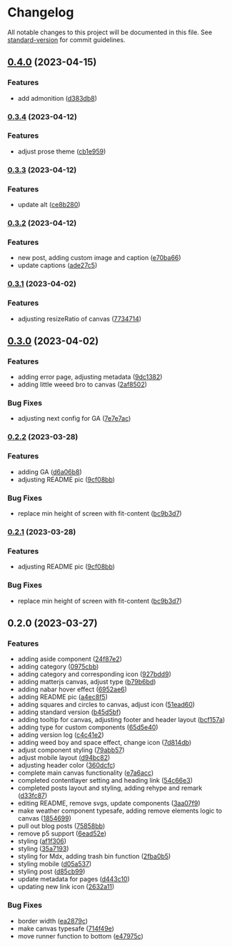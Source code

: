 # Changelog

All notable changes to this project will be documented in this file. See [standard-version](https://github.com/conventional-changelog/standard-version) for commit guidelines.

## [0.4.0](https://github.com/yuconnorl/terminal-420/compare/v0.3.4...v0.4.0) (2023-04-15)


### Features

* add admonition ([d383db8](https://github.com/yuconnorl/terminal-420/commit/d383db86f0181e6eb661e728bf89bf8cbd433eda))

### [0.3.4](https://github.com/yuconnorl/terminal-420/compare/v0.3.3...v0.3.4) (2023-04-12)


### Features

* adjust prose theme ([cb1e959](https://github.com/yuconnorl/terminal-420/commit/cb1e95992d1fb9f1d9e5c9715c53917bca5062f4))

### [0.3.3](https://github.com/yuconnorl/terminal-420/compare/v0.3.2...v0.3.3) (2023-04-12)


### Features

* update alt ([ce8b280](https://github.com/yuconnorl/terminal-420/commit/ce8b280bd2928960b85b0fc86d5b5571d0ae69d2))

### [0.3.2](https://github.com/yuconnorl/terminal-420/compare/v0.3.1...v0.3.2) (2023-04-12)


### Features

* new post, adding custom image and caption ([e70ba66](https://github.com/yuconnorl/terminal-420/commit/e70ba660ca7d1e2fdef259dbc9d099861d109630))
* update captions ([ade27c5](https://github.com/yuconnorl/terminal-420/commit/ade27c5f3c1dca8da1cacffe8e6b3b94afda24c2))

### [0.3.1](https://github.com/yuconnorl/terminal-420/compare/v0.3.0...v0.3.1) (2023-04-02)


### Features

* adjusting resizeRatio of canvas ([7734714](https://github.com/yuconnorl/terminal-420/commit/77347144e63b38daafd99b5ac77e9b35af94c037))

## [0.3.0](https://github.com/yuconnorl/terminal-420/compare/v0.2.2...v0.3.0) (2023-04-02)


### Features

* adding error page, adjusting metadata ([9dc1382](https://github.com/yuconnorl/terminal-420/commit/9dc138224d0056080610f4c503bfed9e87dbc382))
* adding little weeed bro to canvas ([2af8502](https://github.com/yuconnorl/terminal-420/commit/2af85028aeaebe6681feb199277426ecdc3014bb))


### Bug Fixes

* adjusting next config for GA ([7e7e7ac](https://github.com/yuconnorl/terminal-420/commit/7e7e7ac6056487aee4e3fa89d0ab9bb4f1e81f20))

### [0.2.2](https://github.com/yuconnorl/terminal-420/compare/v0.2.0...v0.2.2) (2023-03-28)


### Features

* adding GA ([d6a06b8](https://github.com/yuconnorl/terminal-420/commit/d6a06b8faef1d2d75fac67c09dedf546eeaab01c))
* adjusting README pic ([9cf08bb](https://github.com/yuconnorl/terminal-420/commit/9cf08bb32cd5671bcc1ccea8a958b45417348940))


### Bug Fixes

* replace min height of screen with fit-content ([bc9b3d7](https://github.com/yuconnorl/terminal-420/commit/bc9b3d7f93b0aebc04d6a26a979a792118f039ec))

### [0.2.1](https://github.com/yuconnorl/terminal-420/compare/v0.2.0...v0.2.1) (2023-03-28)


### Features

* adjusting README pic ([9cf08bb](https://github.com/yuconnorl/terminal-420/commit/9cf08bb32cd5671bcc1ccea8a958b45417348940))


### Bug Fixes

* replace min height of screen with fit-content ([bc9b3d7](https://github.com/yuconnorl/terminal-420/commit/bc9b3d7f93b0aebc04d6a26a979a792118f039ec))

## 0.2.0 (2023-03-27)


### Features

* adding aside component ([24f87e2](https://github.com/yuconnorl/terminal-420/commit/24f87e260a099bb54f93c2ed88f2ca222207d64e))
* adding category ([0975cbb](https://github.com/yuconnorl/terminal-420/commit/0975cbb572168b1d6ce8acaba9a3828807652ef7))
* adding category and corresponding icon ([927bdd9](https://github.com/yuconnorl/terminal-420/commit/927bdd91d632eec6f4d5fbe660b8d914844a8436))
* adding matterjs canvas, adjust type ([b79b6bd](https://github.com/yuconnorl/terminal-420/commit/b79b6bd08ab11c5839fab20a0acd9f5a1253a2df))
* adding nabar hover effect ([6952ae6](https://github.com/yuconnorl/terminal-420/commit/6952ae67e12a70bee678e4dbdbf48ca2b8de95b9))
* adding README pic ([a4ec8f5](https://github.com/yuconnorl/terminal-420/commit/a4ec8f5ab2f8514b4971e0297531eb9ed82335b0))
* adding squares and circles to canvas, adjust icon ([51ead60](https://github.com/yuconnorl/terminal-420/commit/51ead60dda1edf5f65019c1336f8e4bc28fde4f0))
* adding standard version ([b45d5bf](https://github.com/yuconnorl/terminal-420/commit/b45d5bf4e97594a19b2f9244514a213c0a6d6ec9))
* adding tooltip for canvas, adjusting footer and header layout ([bcf157a](https://github.com/yuconnorl/terminal-420/commit/bcf157aa0bed2a9a011bba871bfbacfe4aad8435))
* adding type for custom components ([65d5e40](https://github.com/yuconnorl/terminal-420/commit/65d5e406c95ac1f9f4f6a34f2ee4a88818fabd0b))
* adding version log ([c4c41e2](https://github.com/yuconnorl/terminal-420/commit/c4c41e2a6ea97879c28f5c21520f373bab4d668d))
* adding weed boy and space effect, change icon ([7d814db](https://github.com/yuconnorl/terminal-420/commit/7d814dbb5a33f0d52131211c17d7f69b30c75d8b))
* adjust component styling ([79abb57](https://github.com/yuconnorl/terminal-420/commit/79abb571f81895a6f04c8735b5e42b9a2b1c0ece))
* adjust mobile layout ([d94bc82](https://github.com/yuconnorl/terminal-420/commit/d94bc82a47e41f131b97de1e34d42ed5c4370050))
* adjusting header color ([360dcfc](https://github.com/yuconnorl/terminal-420/commit/360dcfc2d4ff800fe1e5624da73d0f50279ad080))
* complete main canvas functionality ([e7a6acc](https://github.com/yuconnorl/terminal-420/commit/e7a6acc82ee8fac0618d4794817418680e017583))
* completed contentlayer setting and heading link ([54c66e3](https://github.com/yuconnorl/terminal-420/commit/54c66e340d3b801e078af82681f7a74e277d6c31))
* completed posts layout and styling, adding rehype and remark ([d33fc87](https://github.com/yuconnorl/terminal-420/commit/d33fc8762654c9fc3bd83636c955b578000e940b))
* editing README, remove svgs, update components ([3aa07f9](https://github.com/yuconnorl/terminal-420/commit/3aa07f9073f30acdb49e44f95416ce28d2aa856a))
* make weather component typesafe, adding remove elements logic to canvas ([1854699](https://github.com/yuconnorl/terminal-420/commit/18546995f3e431cc0c5c66c2fe52eebaa60511fe))
* pull out blog posts ([75858bb](https://github.com/yuconnorl/terminal-420/commit/75858bb34fe0b6cd662c06a232cad28b12b643b4))
* remove p5 support ([6ead52e](https://github.com/yuconnorl/terminal-420/commit/6ead52e5b0c52f94200ab94828be16420685ea35))
* styling ([af1f306](https://github.com/yuconnorl/terminal-420/commit/af1f3065a75d88544e681f4a7a3e385f30db9f78))
* styling ([35a7193](https://github.com/yuconnorl/terminal-420/commit/35a7193951c8fba95803f82e2d5e759772f165c2))
* styling for Mdx, adding trash bin function ([2fba0b5](https://github.com/yuconnorl/terminal-420/commit/2fba0b5af98c5e9f3ac88dfd7ae8dc047b989b31))
* styling mobile ([d05a537](https://github.com/yuconnorl/terminal-420/commit/d05a537c261c7c9e8eeed7467a93e66f83e0662a))
* styling post ([d85cb99](https://github.com/yuconnorl/terminal-420/commit/d85cb99b52bb39e647ee0318d4f5e556f7c83652))
* update metadata for pages ([d443c10](https://github.com/yuconnorl/terminal-420/commit/d443c10ee20e6ed2dd1c43c70b0ada51f66ad3d1))
* updating new link icon ([2632a11](https://github.com/yuconnorl/terminal-420/commit/2632a1151a2854dcd40288208c71d615dc647a5e))


### Bug Fixes

* border width ([ea2879c](https://github.com/yuconnorl/terminal-420/commit/ea2879c2a6ab92bc09efc952f6c49e63332f86d6))
* make canvas typesafe ([714f49e](https://github.com/yuconnorl/terminal-420/commit/714f49e761ce686429c53f7c5e3be52cea7db680))
* move runner function to bottom ([e47975c](https://github.com/yuconnorl/terminal-420/commit/e47975c5789944cd80404cc439f6a9cba14c4b5d))
